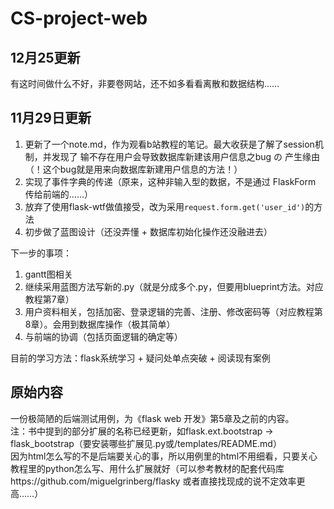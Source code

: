 # CS-project-web
## 12月25更新 ##
有这时间做什么不好，非要卷网站，还不如多看看离散和数据结构……

## 11月29日更新 ##
1. 更新了一个note.md，作为观看b站教程的笔记。最大收获是了解了session机制，并发现了 输不存在用户会导致数据库新建该用户信息之bug の 产生缘由（！这个bug就是用来向数据库新建用户信息的方法！） <br>
2. 实现了事件字典的传递（原来，这种非输入型的数据，不是通过 FlaskForm 传给前端的……）
3. 放弃了使用flask-wtf做值接受，改为采用`request.form.get('user_id')`的方法
4. 初步做了蓝图设计（还没弄懂 + 数据库初始化操作还没融进去）

下一步的事项：
1. gantt图相关
2. 继续采用蓝图方法写新的.py（就是分成多个.py，但要用blueprint方法。对应教程第7章）
3. 用户资料相关，包括加密、登录逻辑的完善、注册、修改密码等（对应教程第8章）。会用到数据库操作（极其简单）
4. 与前端的协调（包括页面逻辑的确定等）

目前的学习方法：flask系统学习 + 疑问处单点突破 + 阅读现有案例

## 原始内容 ##
一份极简陋的后端测试用例，为《flask web 开发》第5章及之前的内容。<br> 
注：书中提到的部分扩展的名称已经更新，如flask.ext.bootstrap -> flask_bootstrap（要安装哪些扩展见.py或/templates/README.md）<br>
因为html怎么写的不是后端要关心的事，所以用例里的html不用细看，只要关心教程里的python怎么写、用什么扩展就好（可以参考教材的配套代码库https://github.com/miguelgrinberg/flasky  或者直接找现成的说不定效率更高……）<br>
